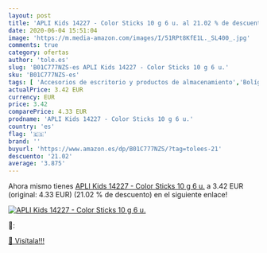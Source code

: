 ```yaml
---
layout: post
title: 'APLI Kids 14227 - Color Sticks 10 g 6 u. al 21.02 % de descuento'
date: 2020-06-04 15:51:04
image: 'https://m.media-amazon.com/images/I/51RPt8KfE1L._SL400_.jpg'
comments: true
category: ofertas
author: 'tole.es'
slug: 'B01C777NZS-es APLI Kids 14227 - Color Sticks 10 g 6 u.'
sku: 'B01C777NZS-es'
tags: [ 'Accesorios de escritorio y productos de almacenamiento','Bolígrafos, lápices y útiles de escritura','Costura y manualidades','Dibujo','Estuches escolares','Hogar y cocina','Lápices','Marcadores','Material de oficina','Materiales de dibujo','Materiales, organizadores y dispensadores de escritorio','Oficina y papelería','Portaminas','Rotuladores y subrayadores','Subrayadores','apli', ]
actualPrice: 3.42 EUR
currency: EUR
price: 3.42
comparePrice: 4.33 EUR
prodname: 'APLI Kids 14227 - Color Sticks 10 g 6 u.'
country: 'es'
flag: '🇪🇸'
brand: ''
buyurl: 'https://www.amazon.es/dp/B01C777NZS/?tag=tolees-21'
descuento: '21.02'
average: '3.875'
---
```


Ahora mismo tienes [APLI Kids 14227 - Color Sticks 10 g 6 u.](https://www.amazon.es/dp/B01C777NZS/?tag=tolees-21) a 3.42 EUR (original: 4.33 EUR) (21.02 %  de descuento) en el siguiente enlace!

[![APLI Kids 14227 - Color Sticks 10 g 6 u.](https://m.media-amazon.com/images/I/51RPt8KfE1L._SL400_.jpg)](https://www.amazon.es/dp/B01C777NZS/?tag=tolees-21)

🔎:


[🛒 Visítala!!!](https://www.amazon.es/dp/B01C777NZS/?tag=tolees-21)
